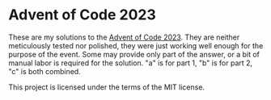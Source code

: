 # Advent of Code 2023

These are my solutions to the [Advent of Code 2023](https://adventofcode.com/2023). They are neither meticulously tested nor polished, they were just working well enough for the purpose of the event. Some may provide only part of the answer, or a bit of manual labor is required for the solution. "a" is for part 1, "b" is for part 2, "c" is both combined.

This project is licensed under the terms of the MIT license.
